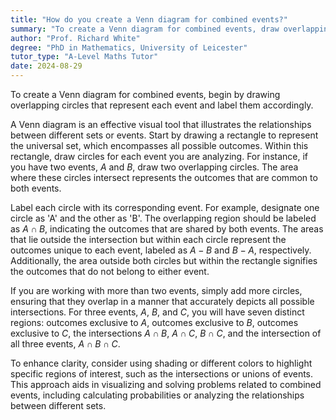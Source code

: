 ```yaml
---
title: "How do you create a Venn diagram for combined events?"
summary: "To create a Venn diagram for combined events, draw overlapping circles for each event and label them to illustrate their relationships."
author: "Prof. Richard White"
degree: "PhD in Mathematics, University of Leicester"
tutor_type: "A-Level Maths Tutor"
date: 2024-08-29
---
```


To create a Venn diagram for combined events, begin by drawing overlapping circles that represent each event and label them accordingly.

A Venn diagram is an effective visual tool that illustrates the relationships between different sets or events. Start by drawing a rectangle to represent the universal set, which encompasses all possible outcomes. Within this rectangle, draw circles for each event you are analyzing. For instance, if you have two events, $A$ and $B$, draw two overlapping circles. The area where these circles intersect represents the outcomes that are common to both events.

Label each circle with its corresponding event. For example, designate one circle as 'A' and the other as 'B'. The overlapping region should be labeled as $A \cap B$, indicating the outcomes that are shared by both events. The areas that lie outside the intersection but within each circle represent the outcomes unique to each event, labeled as $A - B$ and $B - A$, respectively. Additionally, the area outside both circles but within the rectangle signifies the outcomes that do not belong to either event.

If you are working with more than two events, simply add more circles, ensuring that they overlap in a manner that accurately depicts all possible intersections. For three events, $A$, $B$, and $C$, you will have seven distinct regions: outcomes exclusive to $A$, outcomes exclusive to $B$, outcomes exclusive to $C$, the intersections $A \cap B$, $A \cap C$, $B \cap C$, and the intersection of all three events, $A \cap B \cap C$.

To enhance clarity, consider using shading or different colors to highlight specific regions of interest, such as the intersections or unions of events. This approach aids in visualizing and solving problems related to combined events, including calculating probabilities or analyzing the relationships between different sets.
    